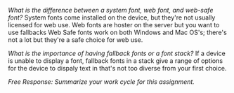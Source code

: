 *What is the difference between a system font, web font, and web-safe font?*
System fonts come installed on the device, but they're not usually licensed for web use.
Web fonts are hoster on the server but you want to use fallbacks
Web Safe fonts work on both Windows and Mac OS's; there's not a lot but they're a safe choice for web use.

*What is the importance of having fallback fonts or a font stack?*
If a device is unable to display a font, fallback fonts in a stack give a range of options for the device to dispaly text in that's not too diverse from your first choice.

*Free Response: Summarize your work cycle for this assignment.*

